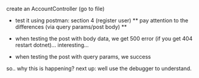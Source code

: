 create an AccountController (go to file)
* test it using postman: section 4 (register user) ** pay attention to the differences (via query params/post body) **

* when testing the post with body data, we get 500 error (if you get 404 restart dotnet)... interesting...
* when testing the post with query params, we success

so.. why this is happening? 
next up: well use the debugger to understand.